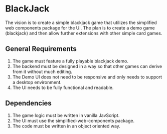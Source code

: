 # BlackJack
The vision is to create a simple blackjack game that utilizes the simplified web components package for the UI.
The plan is to create a demo game (blackjack) and then allow further extensions with other simple card games.

## General Requirements

1. The game must feature a fully playable blackjack demo.
2. The backend must be designed in a way so that other games can derive from it without much editing.
3. The Demo UI does not need to be responsive and only needs to support a desktop environment.
4. The UI needs to be fully functional and readable.

## Dependencies

1. The game logic must be written in vanilla JavScript.
2. The UI must use the simplified-web-components package.
3. The code must be written in an object oriented way.